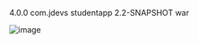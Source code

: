  <modelVersion>4.0.0</modelVersion>
    <groupId>com.jdevs</groupId>
    <artifactId>studentapp</artifactId>
    <version>2.2-SNAPSHOT</version>
    <packaging>war</packaging>


![image](https://github.com/user-attachments/assets/9f00c503-dfc4-480b-853a-2219f6dc81d2)
